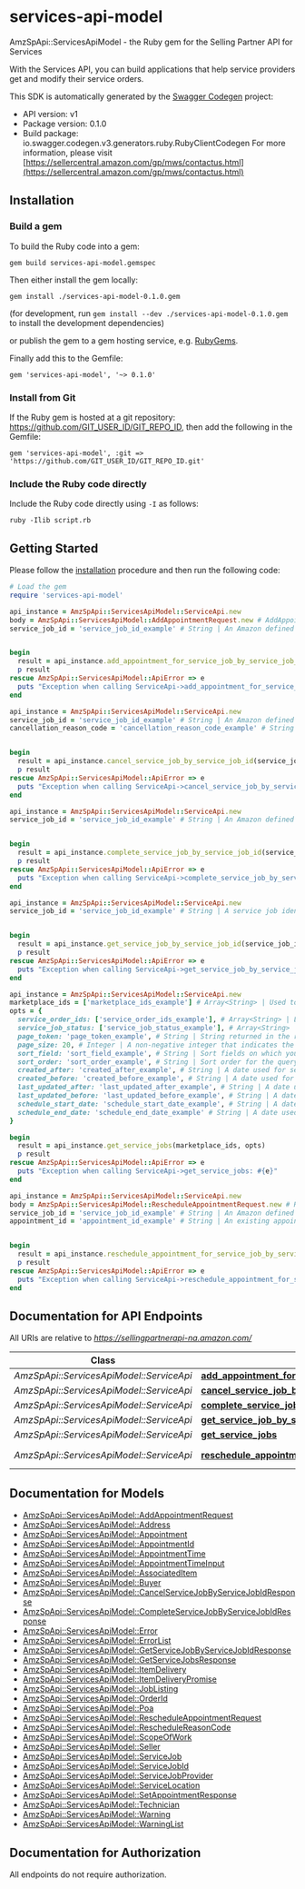 # services-api-model

AmzSpApi::ServicesApiModel - the Ruby gem for the Selling Partner API for Services

With the Services API, you can build applications that help service providers get and modify their service orders.

This SDK is automatically generated by the [Swagger Codegen](https://github.com/swagger-api/swagger-codegen) project:

- API version: v1
- Package version: 0.1.0
- Build package: io.swagger.codegen.v3.generators.ruby.RubyClientCodegen
For more information, please visit [https://sellercentral.amazon.com/gp/mws/contactus.html](https://sellercentral.amazon.com/gp/mws/contactus.html)

## Installation

### Build a gem

To build the Ruby code into a gem:

```shell
gem build services-api-model.gemspec
```

Then either install the gem locally:

```shell
gem install ./services-api-model-0.1.0.gem
```
(for development, run `gem install --dev ./services-api-model-0.1.0.gem` to install the development dependencies)

or publish the gem to a gem hosting service, e.g. [RubyGems](https://rubygems.org/).

Finally add this to the Gemfile:

    gem 'services-api-model', '~> 0.1.0'

### Install from Git

If the Ruby gem is hosted at a git repository: https://github.com/GIT_USER_ID/GIT_REPO_ID, then add the following in the Gemfile:

    gem 'services-api-model', :git => 'https://github.com/GIT_USER_ID/GIT_REPO_ID.git'

### Include the Ruby code directly

Include the Ruby code directly using `-I` as follows:

```shell
ruby -Ilib script.rb
```

## Getting Started

Please follow the [installation](#installation) procedure and then run the following code:
```ruby
# Load the gem
require 'services-api-model'

api_instance = AmzSpApi::ServicesApiModel::ServiceApi.new
body = AmzSpApi::ServicesApiModel::AddAppointmentRequest.new # AddAppointmentRequest | Add appointment operation input details.
service_job_id = 'service_job_id_example' # String | An Amazon defined service job identifier.


begin
  result = api_instance.add_appointment_for_service_job_by_service_job_id(body, service_job_id)
  p result
rescue AmzSpApi::ServicesApiModel::ApiError => e
  puts "Exception when calling ServiceApi->add_appointment_for_service_job_by_service_job_id: #{e}"
end

api_instance = AmzSpApi::ServicesApiModel::ServiceApi.new
service_job_id = 'service_job_id_example' # String | An Amazon defined service job identifier.
cancellation_reason_code = 'cancellation_reason_code_example' # String | A cancel reason code that specifies the reason for cancelling a service job.


begin
  result = api_instance.cancel_service_job_by_service_job_id(service_job_id, cancellation_reason_code)
  p result
rescue AmzSpApi::ServicesApiModel::ApiError => e
  puts "Exception when calling ServiceApi->cancel_service_job_by_service_job_id: #{e}"
end

api_instance = AmzSpApi::ServicesApiModel::ServiceApi.new
service_job_id = 'service_job_id_example' # String | An Amazon defined service job identifier.


begin
  result = api_instance.complete_service_job_by_service_job_id(service_job_id)
  p result
rescue AmzSpApi::ServicesApiModel::ApiError => e
  puts "Exception when calling ServiceApi->complete_service_job_by_service_job_id: #{e}"
end

api_instance = AmzSpApi::ServicesApiModel::ServiceApi.new
service_job_id = 'service_job_id_example' # String | A service job identifier.


begin
  result = api_instance.get_service_job_by_service_job_id(service_job_id)
  p result
rescue AmzSpApi::ServicesApiModel::ApiError => e
  puts "Exception when calling ServiceApi->get_service_job_by_service_job_id: #{e}"
end

api_instance = AmzSpApi::ServicesApiModel::ServiceApi.new
marketplace_ids = ['marketplace_ids_example'] # Array<String> | Used to select jobs that were placed in the specified marketplaces. 
opts = { 
  service_order_ids: ['service_order_ids_example'], # Array<String> | List of service order ids for the query you want to perform.Max values supported 20. 
  service_job_status: ['service_job_status_example'], # Array<String> | A list of one or more job status by which to filter the list of jobs.
  page_token: 'page_token_example', # String | String returned in the response of your previous request.
  page_size: 20, # Integer | A non-negative integer that indicates the maximum number of jobs to return in the list, Value must be 1 - 20. Default 20. 
  sort_field: 'sort_field_example', # String | Sort fields on which you want to sort the output.
  sort_order: 'sort_order_example', # String | Sort order for the query you want to perform.
  created_after: 'created_after_example', # String | A date used for selecting jobs created after (or at) a specified time must be in ISO 8601 format. Required if LastUpdatedAfter is not specified.Specifying both CreatedAfter and LastUpdatedAfter returns an error. 
  created_before: 'created_before_example', # String | A date used for selecting jobs created before (or at) a specified time must be in ISO 8601 format. 
  last_updated_after: 'last_updated_after_example', # String | A date used for selecting jobs updated after (or at) a specified time must be in ISO 8601 format. Required if createdAfter is not specified.Specifying both CreatedAfter and LastUpdatedAfter returns an error. 
  last_updated_before: 'last_updated_before_example', # String | A date used for selecting jobs updated before (or at) a specified time must be in ISO 8601 format. 
  schedule_start_date: 'schedule_start_date_example', # String | A date used for filtering jobs schedule after (or at) a specified time must be in ISO 8601 format. schedule end date should not be earlier than schedule start date. 
  schedule_end_date: 'schedule_end_date_example' # String | A date used for filtering jobs schedule before (or at) a specified time must be in ISO 8601 format. schedule end date should not be earlier than schedule start date. 
}

begin
  result = api_instance.get_service_jobs(marketplace_ids, opts)
  p result
rescue AmzSpApi::ServicesApiModel::ApiError => e
  puts "Exception when calling ServiceApi->get_service_jobs: #{e}"
end

api_instance = AmzSpApi::ServicesApiModel::ServiceApi.new
body = AmzSpApi::ServicesApiModel::RescheduleAppointmentRequest.new # RescheduleAppointmentRequest | Reschedule appointment operation input details.
service_job_id = 'service_job_id_example' # String | An Amazon defined service job identifier.
appointment_id = 'appointment_id_example' # String | An existing appointment identifier for the Service Job.


begin
  result = api_instance.reschedule_appointment_for_service_job_by_service_job_id(body, service_job_id, appointment_id)
  p result
rescue AmzSpApi::ServicesApiModel::ApiError => e
  puts "Exception when calling ServiceApi->reschedule_appointment_for_service_job_by_service_job_id: #{e}"
end
```

## Documentation for API Endpoints

All URIs are relative to *https://sellingpartnerapi-na.amazon.com/*

Class | Method | HTTP request | Description
------------ | ------------- | ------------- | -------------
*AmzSpApi::ServicesApiModel::ServiceApi* | [**add_appointment_for_service_job_by_service_job_id**](docs/ServiceApi.md#add_appointment_for_service_job_by_service_job_id) | **POST** /service/v1/serviceJobs/{serviceJobId}/appointments | 
*AmzSpApi::ServicesApiModel::ServiceApi* | [**cancel_service_job_by_service_job_id**](docs/ServiceApi.md#cancel_service_job_by_service_job_id) | **PUT** /service/v1/serviceJobs/{serviceJobId}/cancellations | 
*AmzSpApi::ServicesApiModel::ServiceApi* | [**complete_service_job_by_service_job_id**](docs/ServiceApi.md#complete_service_job_by_service_job_id) | **PUT** /service/v1/serviceJobs/{serviceJobId}/completions | 
*AmzSpApi::ServicesApiModel::ServiceApi* | [**get_service_job_by_service_job_id**](docs/ServiceApi.md#get_service_job_by_service_job_id) | **GET** /service/v1/serviceJobs/{serviceJobId} | 
*AmzSpApi::ServicesApiModel::ServiceApi* | [**get_service_jobs**](docs/ServiceApi.md#get_service_jobs) | **GET** /service/v1/serviceJobs | 
*AmzSpApi::ServicesApiModel::ServiceApi* | [**reschedule_appointment_for_service_job_by_service_job_id**](docs/ServiceApi.md#reschedule_appointment_for_service_job_by_service_job_id) | **POST** /service/v1/serviceJobs/{serviceJobId}/appointments/{appointmentId} | 

## Documentation for Models

 - [AmzSpApi::ServicesApiModel::AddAppointmentRequest](docs/AddAppointmentRequest.md)
 - [AmzSpApi::ServicesApiModel::Address](docs/Address.md)
 - [AmzSpApi::ServicesApiModel::Appointment](docs/Appointment.md)
 - [AmzSpApi::ServicesApiModel::AppointmentId](docs/AppointmentId.md)
 - [AmzSpApi::ServicesApiModel::AppointmentTime](docs/AppointmentTime.md)
 - [AmzSpApi::ServicesApiModel::AppointmentTimeInput](docs/AppointmentTimeInput.md)
 - [AmzSpApi::ServicesApiModel::AssociatedItem](docs/AssociatedItem.md)
 - [AmzSpApi::ServicesApiModel::Buyer](docs/Buyer.md)
 - [AmzSpApi::ServicesApiModel::CancelServiceJobByServiceJobIdResponse](docs/CancelServiceJobByServiceJobIdResponse.md)
 - [AmzSpApi::ServicesApiModel::CompleteServiceJobByServiceJobIdResponse](docs/CompleteServiceJobByServiceJobIdResponse.md)
 - [AmzSpApi::ServicesApiModel::Error](docs/Error.md)
 - [AmzSpApi::ServicesApiModel::ErrorList](docs/ErrorList.md)
 - [AmzSpApi::ServicesApiModel::GetServiceJobByServiceJobIdResponse](docs/GetServiceJobByServiceJobIdResponse.md)
 - [AmzSpApi::ServicesApiModel::GetServiceJobsResponse](docs/GetServiceJobsResponse.md)
 - [AmzSpApi::ServicesApiModel::ItemDelivery](docs/ItemDelivery.md)
 - [AmzSpApi::ServicesApiModel::ItemDeliveryPromise](docs/ItemDeliveryPromise.md)
 - [AmzSpApi::ServicesApiModel::JobListing](docs/JobListing.md)
 - [AmzSpApi::ServicesApiModel::OrderId](docs/OrderId.md)
 - [AmzSpApi::ServicesApiModel::Poa](docs/Poa.md)
 - [AmzSpApi::ServicesApiModel::RescheduleAppointmentRequest](docs/RescheduleAppointmentRequest.md)
 - [AmzSpApi::ServicesApiModel::RescheduleReasonCode](docs/RescheduleReasonCode.md)
 - [AmzSpApi::ServicesApiModel::ScopeOfWork](docs/ScopeOfWork.md)
 - [AmzSpApi::ServicesApiModel::Seller](docs/Seller.md)
 - [AmzSpApi::ServicesApiModel::ServiceJob](docs/ServiceJob.md)
 - [AmzSpApi::ServicesApiModel::ServiceJobId](docs/ServiceJobId.md)
 - [AmzSpApi::ServicesApiModel::ServiceJobProvider](docs/ServiceJobProvider.md)
 - [AmzSpApi::ServicesApiModel::ServiceLocation](docs/ServiceLocation.md)
 - [AmzSpApi::ServicesApiModel::SetAppointmentResponse](docs/SetAppointmentResponse.md)
 - [AmzSpApi::ServicesApiModel::Technician](docs/Technician.md)
 - [AmzSpApi::ServicesApiModel::Warning](docs/Warning.md)
 - [AmzSpApi::ServicesApiModel::WarningList](docs/WarningList.md)

## Documentation for Authorization

 All endpoints do not require authorization.

